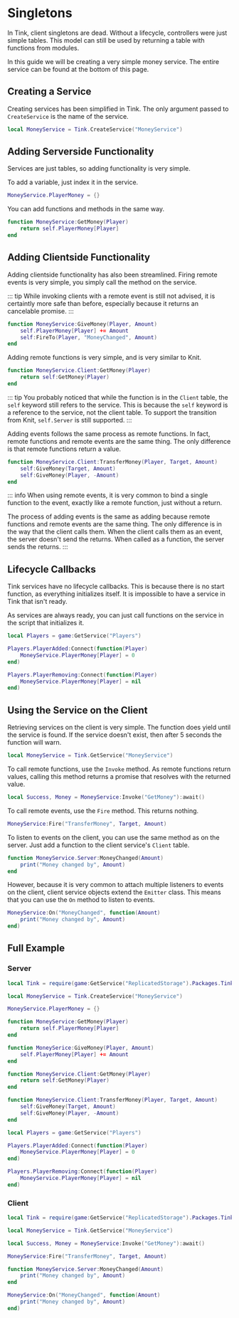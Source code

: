 # Singletons

In Tink, client singletons are dead. Without a lifecycle,
controllers were just simple tables. This model can still
be used by returning a table with functions from modules.

In this guide we will be creating a very simple money
service. The entire service can be found at the bottom of
this page.

## Creating a Service

Creating services has been simplified in Tink. The only
argument passed to `CreateService` is the name of the
service.

```lua
local MoneyService = Tink.CreateService("MoneyService")
```

## Adding Serverside Functionality

Services are just tables, so adding functionality is very
simple.

To add a variable, just index it in the service.

```lua
MoneyService.PlayerMoney = {}
```

You can add functions and methods in the same way.

```lua
function MoneyService:GetMoney(Player)
	return self.PlayerMoney[Player]
end
```

## Adding Clientside Functionality

Adding clientside functionality has also been streamlined.
Firing remote events is very simple, you simply call the
method on the service.

::: tip
While invoking clients with a remote event is still not
advised, it is certaintly more safe than before, especially
because it returns an cancelable promise.
:::

```lua
function MoneyService:GiveMoney(Player, Amount)
	self.PlayerMoney[Player] += Amount
	self:FireTo(Player, "MoneyChanged", Amount)
end
```

Adding remote functions is very simple, and is very similar
to Knit.

```lua
function MoneyService.Client:GetMoney(Player)
	return self:GetMoney(Player)
end
```

::: tip
You probably noticed that while the function is in the
`Client` table, the `self` keyword still refers to the
service. This is because the `self` keyword is a reference
to the service, not the client table. To support the
transition from Knit, `self.Server` is still supported.
:::

Adding events follows the same process as remote functions.
In fact, remote functions and remote events are the same
thing. The only difference is that remote functions return
a value.

```lua
function MoneyService.Client:TransferMoney(Player, Target, Amount)
	self:GiveMoney(Target, Amount)
	self:GiveMoney(Player, -Amount)
end
```

::: info
When using remote events, it is very common to bind a single
function to the event, exactly like a remote function, just
without a return.

The process of adding events is the same as adding because
remote functions and remote events are the same thing. The
only difference is in the way that the client calls them.
When the client calls them as an event, the server doesn't
send the returns. When called as a function, the server
sends the returns.
:::

## Lifecycle Callbacks

Tink services have no lifecycle callbacks. This is because
there is no start function, as everything initializes
itself. It is impossible to have a service in Tink that
isn't ready.

As services are always ready, you can just call functions
on the service in the script that initializes it.

```lua
local Players = game:GetService("Players")

Players.PlayerAdded:Connect(function(Player)
	MoneyService.PlayerMoney[Player] = 0
end)

Players.PlayerRemoving:Connect(function(Player)
	MoneyService.PlayerMoney[Player] = nil
end)
```

## Using the Service on the Client

Retrieving services on the client is very simple. The
function does yield until the service is found. If the
service doesn't exist, then after 5 seconds the function
will warn.

```lua
local MoneyService = Tink.GetService("MoneyService")
```

To call remote functions, use the `Invoke` method. As remote
functions return values, calling this method returns a
promise that resolves with the returned value.

```lua
local Success, Money = MoneyService:Invoke("GetMoney"):await()
```

To call remote events, use the `Fire` method. This returns
nothing.

```lua
MoneyService:Fire("TransferMoney", Target, Amount)
```

To listen to events on the client, you can use the same
method as on the server. Just add a function to the client
service's `Client` table.

```lua
function MoneyService.Server:MoneyChanged(Amount)
	print("Money changed by", Amount)
end
```

However, because it is very common to attach multiple
listeners to events on the client, client service objects
extend the `Emitter` class. This means that you can use
the `On` method to listen to events.

```lua
MoneyService:On("MoneyChanged", function(Amount)
	print("Money changed by", Amount)
end)
```

## Full Example

### Server

```lua
local Tink = require(game:GetService("ReplicatedStorage").Packages.Tink)

local MoneyService = Tink.CreateService("MoneyService")

MoneyService.PlayerMoney = {}

function MoneyService:GetMoney(Player)
	return self.PlayerMoney[Player]
end

function MoneySerice:GiveMoney(Player, Amount)
	self.PlayerMoney[Player] += Amount
end

function MoneyService.Client:GetMoney(Player)
	return self:GetMoney(Player)
end

function MoneyService.Client:TransferMoney(Player, Target, Amount)
	self:GiveMoney(Target, Amount)
	self:GiveMoney(Player, -Amount)
end

local Players = game:GetService("Players")

Players.PlayerAdded:Connect(function(Player)
	MoneyService.PlayerMoney[Player] = 0
end)

Players.PlayerRemoving:Connect(function(Player)
	MoneyService.PlayerMoney[Player] = nil
end)
```

### Client

```lua
local Tink = require(game:GetService("ReplicatedStorage").Packages.Tink)

local MoneyService = Tink.GetService("MoneyService")

local Success, Money = MoneyService:Invoke("GetMoney"):await()

MoneyService:Fire("TransferMoney", Target, Amount)

function MoneyService.Server:MoneyChanged(Amount)
	print("Money changed by", Amount)
end

MoneyService:On("MoneyChanged", function(Amount)
	print("Money changed by", Amount)
end)
```
